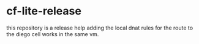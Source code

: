 # cf-lite-release

this repository is a release help adding the local dnat rules for the route to the diego cell works in the same vm.
